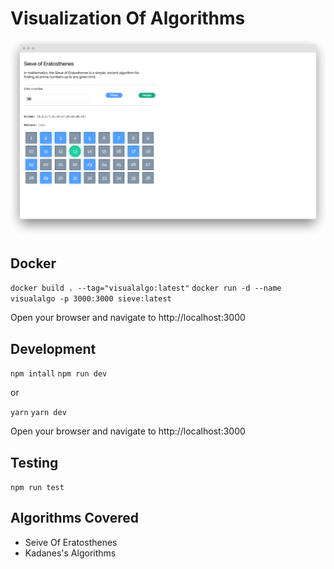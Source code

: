 # Visualization Of Algorithms
![Screenshot](/screenshot.png?raw=true "Screenshot")

## Docker

`docker build . --tag="visualalgo:latest"`
`docker run -d --name visualalgo -p 3000:3000 sieve:latest`

Open your browser and navigate to http://localhost:3000

## Development

`npm intall`
`npm run dev`

or

`yarn`
`yarn dev` 

Open your browser and navigate to http://localhost:3000

## Testing

`npm run test`

## Algorithms Covered

* Seive Of Eratosthenes
* Kadanes's Algorithms